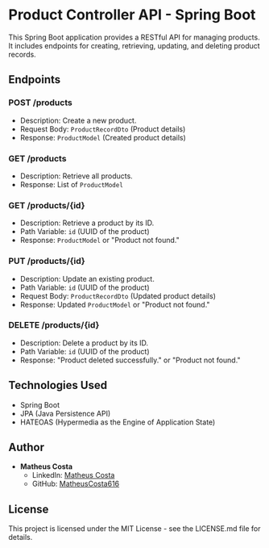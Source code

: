 
# Product Controller API - Spring Boot

This Spring Boot application provides a RESTful API for managing products. It includes endpoints for creating, retrieving, updating, and deleting product records.

## Endpoints

### POST /products
- Description: Create a new product.
- Request Body: `ProductRecordDto` (Product details)
- Response: `ProductModel` (Created product details)

### GET /products
- Description: Retrieve all products.
- Response: List of `ProductModel`

### GET /products/{id}
- Description: Retrieve a product by its ID.
- Path Variable: `id` (UUID of the product)
- Response: `ProductModel` or "Product not found."

### PUT /products/{id}
- Description: Update an existing product.
- Path Variable: `id` (UUID of the product)
- Request Body: `ProductRecordDto` (Updated product details)
- Response: Updated `ProductModel` or "Product not found."

### DELETE /products/{id}
- Description: Delete a product by its ID.
- Path Variable: `id` (UUID of the product)
- Response: "Product deleted successfully." or "Product not found."

## Technologies Used
- Spring Boot
- JPA (Java Persistence API)
- HATEOAS (Hypermedia as the Engine of Application State)

## Author
- **Matheus Costa**
  - LinkedIn: [Matheus Costa](https://www.linkedin.com/in/matheus-costa-b7a46425b/)
  - GitHub: [MatheusCosta616](https://github.com/MatheusCosta616)

## License
This project is licensed under the MIT License - see the LICENSE.md file for details.
